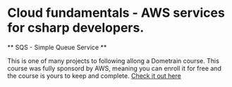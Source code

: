 # Cloud fundamentals - AWS services for csharp developers.


** SQS - Simple Queue Service **

This is one of many projects to following allong a Dometrain course. 
This course was fully sponsord by AWS, meaning you can enroll it for free and the course is yours to keep and complete.
[Check it out here](https://dometrain.com/course/cloud-fundamentals-aws-services-for-c-developers)
